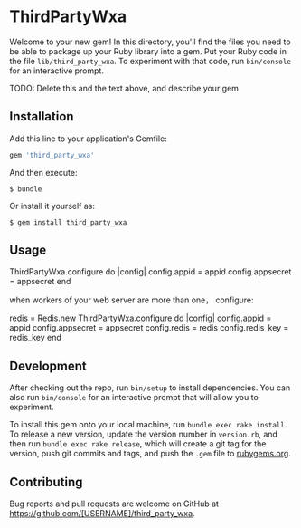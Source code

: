 # ThirdPartyWxa

Welcome to your new gem! In this directory, you'll find the files you need to be able to package up your Ruby library into a gem. Put your Ruby code in the file `lib/third_party_wxa`. To experiment with that code, run `bin/console` for an interactive prompt.

TODO: Delete this and the text above, and describe your gem

## Installation

Add this line to your application's Gemfile:

```ruby
gem 'third_party_wxa'
```

And then execute:

    $ bundle

Or install it yourself as:

    $ gem install third_party_wxa

## Usage

ThirdPartyWxa.configure do |config|
  config.appid = appid
  config.appsecret = appsecret
end

when workers of your web server are more than one， configure:

redis = Redis.new
ThirdPartyWxa.configure do |config|
  config.appid = appid
  config.appsecret = appsecret
  config.redis = redis
  config.redis_key = redis_key
end

## Development

After checking out the repo, run `bin/setup` to install dependencies. You can also run `bin/console` for an interactive prompt that will allow you to experiment.

To install this gem onto your local machine, run `bundle exec rake install`. To release a new version, update the version number in `version.rb`, and then run `bundle exec rake release`, which will create a git tag for the version, push git commits and tags, and push the `.gem` file to [rubygems.org](https://rubygems.org).

## Contributing

Bug reports and pull requests are welcome on GitHub at https://github.com/[USERNAME]/third_party_wxa.
